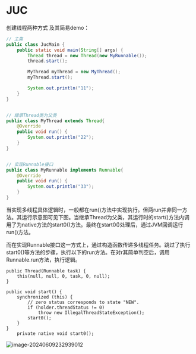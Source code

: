 # JUC

创建线程两种方式 及其简易demo：

```java
// 主类
public class JucMain {
    public static void main(String[] args) {
        Thread thread = new Thread(new MyRunnable());
        thread.start();

        MyThread myThread = new MyThread();
        myThread.start();

        System.out.println("11");
    }
}


// 继承Thread类为父类
public class MyThread extends Thread{
    @Override
    public void run() {
        System.out.println("22");
    }
}


// 实现Runnable接口
public class MyRunnable implements Runnable{
    @Override
    public void run() {
        System.out.println("33");
    }
}
```

当实现多线程具体逻辑时，一般都在run()方法中实现执行。但两run并非同一方法。其运行示意图可见下图。当继承Thread为父类，其运行时的start()方法内调用了为native方法的start0()方法。最终在start0()处理后，通过JVM回调运行run()方法。

而在实现Runnable接口这一方式上，通过构造函数传递多线程任务。跳过了执行start0()等方法的步骤，执行以下的run方法。在对r其简单判空后，调用Runnable.run方法，执行逻辑。

```
public Thread(Runnable task) {
    this(null, null, 0, task, 0, null);
}
```

```
public void start() {
    synchronized (this) {
        // zero status corresponds to state "NEW".
        if (holder.threadStatus != 0)
            throw new IllegalThreadStateException();
        start0();
    }
}
    private native void start0();

```

![image-20240609232939012](C:\Users\chenz\OneDrive\桌面\note\juc\images\image-20240609232939012.png)